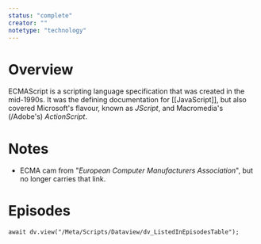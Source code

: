```yaml
---
status: "complete"
creator: ""
notetype: "technology"
---
```


# Overview
ECMAScript is a scripting language specification that was created in the mid-1990s. It was the defining documentation for [[JavaScript]], but also covered Microsoft's flavour, known as *JScript*, and Macromedia's (/Adobe's) *ActionScript*.

# Notes
- ECMA cam from "*European Computer Manufacturers Association*", but no longer carries that link.

# Episodes
```dataviewjs
await dv.view("/Meta/Scripts/Dataview/dv_ListedInEpisodesTable");
```
